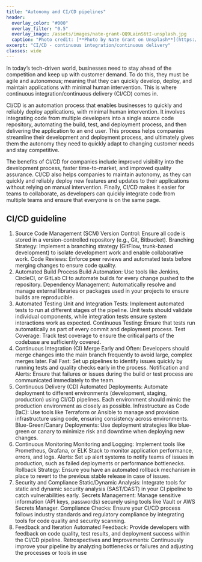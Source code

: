 ```yaml
---
title: "Autonomy and CI/CD pipelines"
header:
  overlay_color: "#000"
  overlay_filter: "0.5"
  overlay_image: /assets/images/nate-grant-QQ9LainS6tI-unsplash.jpg
  caption: "Photo credit: [**Photo by Nate Grant on Unsplash**](https://unsplash.com)"
excerpt: "CI/CD - continuous integration/continuous delivery"
classes: wide
---
```


In today’s tech-driven world, businesses need to stay ahead of the competition and keep up with customer demand. To do this, they must be agile and autonomous; meaning that they can quickly develop, deploy, and maintain applications with minimal human intervention. This is where continuous integration/continuous delivery (CI/CD) comes in.

CI/CD is an automation process that enables businesses to quickly and reliably deploy applications, with minimal human intervention. It involves integrating code from multiple developers into a single source code repository, automating the build, test, and deployment process, and then delivering the application to an end user. This process helps companies streamline their development and deployment process, and ultimately gives them the autonomy they need to quickly adapt to changing customer needs and stay competitive.

The benefits of CI/CD for companies include improved visibility into the development process, faster time-to-market, and improved quality assurance. CI/CD also helps companies to maintain autonomy, as they can quickly and reliably deploy new features and updates to their applications without relying on manual intervention. Finally, CI/CD makes it easier for teams to collaborate, as developers can quickly integrate code from multiple teams and ensure that everyone is on the same page.

## CI/CD guideline 

1. Source Code Management (SCM)
Version Control: Ensure all code is stored in a version-controlled repository (e.g., Git, Bitbucket).
Branching Strategy: Implement a branching strategy (GitFlow, trunk-based development) to isolate development work and enable collaborative work.
Code Reviews: Enforce peer reviews and automated tests before merging changes to ensure code quality.
2. Automated Build Process
Build Automation: Use tools like Jenkins, CircleCI, or GitLab CI to automate builds for every change pushed to the repository.
Dependency Management: Automatically resolve and manage external libraries or packages used in your projects to ensure builds are reproducible.
3. Automated Testing
Unit and Integration Tests: Implement automated tests to run at different stages of the pipeline. Unit tests should validate individual components, while integration tests ensure system interactions work as expected.
Continuous Testing: Ensure that tests run automatically as part of every commit and deployment process.
Test Coverage: Track test coverage to ensure the critical parts of the codebase are sufficiently covered.
4. Continuous Integration (CI)
Merge Early and Often: Developers should merge changes into the main branch frequently to avoid large, complex merges later.
Fail Fast: Set up pipelines to identify issues quickly by running tests and quality checks early in the process.
Notification and Alerts: Ensure that failures or issues during the build or test process are communicated immediately to the team.
5. Continuous Delivery (CD)
Automated Deployments: Automate deployment to different environments (development, staging, production) using CI/CD pipelines. Each environment should mimic the production environment as closely as possible.
Infrastructure as Code (IaC): Use tools like Terraform or Ansible to manage and provision infrastructure using code, ensuring consistency across environments.
Blue-Green/Canary Deployments: Use deployment strategies like blue-green or canary to minimize risk and downtime when deploying new changes.
6. Continuous Monitoring
Monitoring and Logging: Implement tools like Prometheus, Grafana, or ELK Stack to monitor application performance, errors, and logs.
Alerts: Set up alert systems to notify teams of issues in production, such as failed deployments or performance bottlenecks.
Rollback Strategy: Ensure you have an automated rollback mechanism in place to revert to the previous stable release in case of issues.
7. Security and Compliance
Static/Dynamic Analysis: Integrate tools for static and dynamic security analysis (SAST/DAST) in your CI pipeline to catch vulnerabilities early.
Secrets Management: Manage sensitive information (API keys, passwords) securely using tools like Vault or AWS Secrets Manager.
Compliance Checks: Ensure your CI/CD process follows industry standards and regulatory compliance by integrating tools for code quality and security scanning.
8. Feedback and Iteration
Automated Feedback: Provide developers with feedback on code quality, test results, and deployment success within the CI/CD pipeline.
Retrospectives and Improvements: Continuously improve your pipeline by analyzing bottlenecks or failures and adjusting the processes or tools in use


